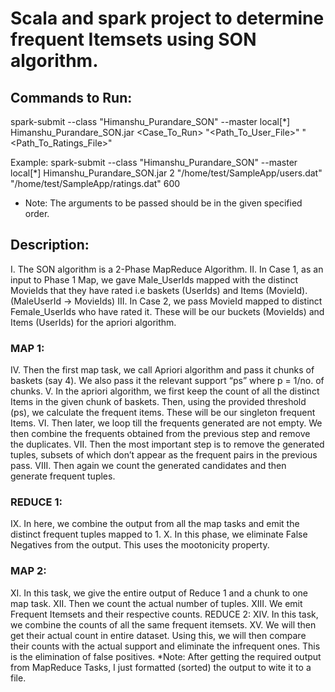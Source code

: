 # Scala and spark project to determine frequent Itemsets using SON algorithm.

## Commands to Run:
spark-submit --class "Himanshu_Purandare_SON" --master local[*] Himanshu_Purandare_SON.jar <Case_To_Run> "<Path_To_User_File>"
"<Path_To_Ratings_File>" <Support>

Example:
spark-submit --class "Himanshu_Purandare_SON" --master local[*] Himanshu_Purandare_SON.jar 2 "/home/test/SampleApp/users.dat"
"/home/test/SampleApp/ratings.dat" 600

* Note: 
The arguments to be passed should be in the given specified order.

## Description:
I. The SON algorithm is a 2-Phase MapReduce Algorithm.
II. In Case 1, as an input to Phase 1 Map, we gave Male_UserIds mapped with the distinct MovieIds that they have rated i.e baskets (UserIds)
and Items (MovieId). (MaleUserId -> MovieIds)
III. In Case 2, we pass MovieId mapped to distinct Female_UserIds who have rated it. These will be our buckets (MovieIds) and Items (UserIds)
for the apriori algorithm.

### MAP 1:
IV. Then the first map task, we call Apriori algorithm and pass it chunks of baskets (say 4). We also pass it the relevant support “ps” where p = 1/no. of chunks.
V. In the apriori algorithm, we first keep the count of all the distinct Items in the given chunk of baskets. Then, using the provided threshold (ps), we calculate the frequent items. These will be our singleton frequent Items.
VI. Then later, we loop till the frequents generated are not empty. We then combine the frequents obtained from the previous step and remove
the duplicates.
VII. Then the most important step is to remove the generated tuples, subsets of which don’t appear as the frequent pairs in the previous pass.
VIII. Then again we count the generated candidates and then generate frequent tuples.

### REDUCE 1:
IX. In here, we combine the output from all the map tasks and emit the distinct frequent tuples mapped to 1.
X. In this phase, we eliminate False Negatives from the output. This uses the mootonicity property.

### MAP 2:
XI. In this task, we give the entire output of Reduce 1 and a chunk to one map task.
XII. Then we count the actual number of tuples.
XIII. We emit Frequent Itemsets and their respective counts.
REDUCE 2:
XIV. In this task, we combine the counts of all the same frequent itemsets.
XV. We will then get their actual count in entire dataset. Using this, we will then compare their counts with the actual support and eliminate the infrequent ones. This is the elimination of false positives.
*Note: 
After getting the required output from MapReduce Tasks, I just formatted (sorted) the output to wite it to a file.
